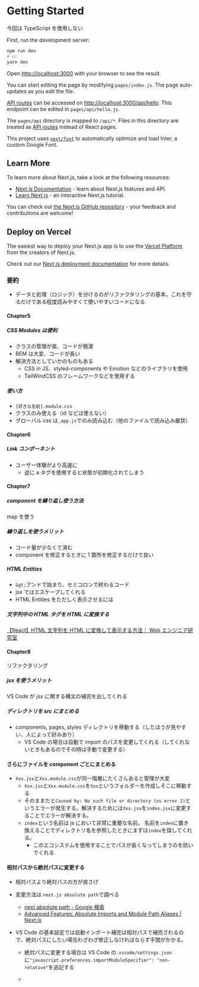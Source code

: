<!--
[Next.jsと一緒に学ぶReact講座 - YouTube](https://www.youtube.com/playlist?list=PLwM1-TnN_NN6fUhOoZyU4iZiwhLyISopO)
 -->
<!--
This is a [Next.js](https://nextjs.org/) project bootstrapped with [`create-next-app`](https://github.com/vercel/next.js/tree/canary/packages/create-next-app).
 -->

# Getting Started

今回は TypeScript を使用しない

First, run the development server:

```bash
npm run dev
# or
yarn dev
```

Open [http://localhost:3000](http://localhost:3000) with your browser to see the result.

You can start editing the page by modifying `pages/index.js`. The page auto-updates as you edit the file.

[API routes](https://nextjs.org/docs/api-routes/introduction) can be accessed on [http://localhost:3000/api/hello](http://localhost:3000/api/hello). This endpoint can be edited in `pages/api/hello.js`.

The `pages/api` directory is mapped to `/api/*`. Files in this directory are treated as [API routes](https://nextjs.org/docs/api-routes/introduction) instead of React pages.

This project uses [`next/font`](https://nextjs.org/docs/basic-features/font-optimization) to automatically optimize and load Inter, a custom Google Font.

## Learn More

To learn more about Next.js, take a look at the following resources:

- [Next.js Documentation](https://nextjs.org/docs) - learn about Next.js features and API.
- [Learn Next.js](https://nextjs.org/learn) - an interactive Next.js tutorial.

You can check out [the Next.js GitHub repository](https://github.com/vercel/next.js/) - your feedback and contributions are welcome!

## Deploy on Vercel

The easiest way to deploy your Next.js app is to use the [Vercel Platform](https://vercel.com/new?utm_medium=default-template&filter=next.js&utm_source=create-next-app&utm_campaign=create-next-app-readme) from the creators of Next.js.

Check out our [Next.js deployment documentation](https://nextjs.org/docs/deployment) for more details.

### 要約

- データと処理（ロジック）を分けるのがリファクタリングの基本。これを守るだけである程度読みやすくて使いやすいコードになる

#### Chapter5

##### CSS Modules は便利

- クラスの管理が楽、コードが簡潔
- BEM は大変、コードが長い
- 解決方法としていかのものもある
  - CSS in JS、styled-components や Emotion などのライブラリを使用
  - TailWindCSS のフレームワークなどを使用する

##### 使い方

- `[好きな名前].module.css`
- クラスのみ使える（id などは使えない）
- グローバル css は`_app.js`でのみ読み込む（他のファイルで読み込み厳禁）

#### Chapter6

##### Link コンポーネント

- ユーザー体験がより高速に
  - 逆に a タグを使用すると状態が初期化されてしまう

#### Chapter7

##### component を繰り返し使う方法

map を使う

##### 繰り返しを使うメリット

- コード量が少なくて済む
- component を修正するときに 1 箇所を修正するだけで良い

##### HTML Entities

- `&gt;`アンドで始まり、セミコロンで終わるコード
- jsx ではエスケープしてくれる
- HTML Entities をただしく表示させるには

##### 文字列中の HTML タグを HTML に変換する

[【React】HTML 文字列を HTML に変換して表示する方法｜ Web エンジニア研究室](https://www.engilaboo.com/react-html-parse/)

#### Chapter8

リファクタリング

##### jsx を使うメリット

VS Code が jsx に関する構文の補完を出してくれる

##### ディレクトリを src にまとめる

- components, pages, styles ディレクトリを移動する（したほうが見やすい、人によって好みあり）
  - VS Code の場合は自動で import のパスを変更してくれる（してくれないときもあるのでその時は手動で変更する）

#### さらにファイルを component ごとにまとめる

- `Xxx.jsx`と`Xxx.module.css`が同一階層にたくさんあると管理が大変
  - `Xxx.jsx`と`Xxx.module.css`を`Xxx`というフォルダーを作成しそこに移動する
  - そのままだと`Caused by: No such file or directory (os error 2)`というエラーが発生する。解決するためには`Xxx.jsx`を`index.jsx`に変更することでエラーが解決する。
  - `index`という名前は js において非常に重要な名前。 名前を`index`に置き換えることでディレクトリ名を参照したときにまずは`index`を探してくれる。
    - このエコシステムを使用することでパスが長くなってしまうのを防いでくれる

#### 相対パスから絶対パスに変更する

- 相対パスより絶対パスの方が良さげ
- 変更方法は `next.js absolute path`で調べる
  - [next absolute path - Google 検索](https://www.google.com/search?q=next+absolute+path&client=firefox-b-d&sxsrf=AJOqlzVZRBaQVDPrw1h_JVZuV14bEo9tmw%3A1673187289741&ei=2c-6Y6rlLI3m2roPvdOA8A8&oq=next+absopath&gs_lcp=Cgxnd3Mtd2l6LXNlcnAQAxgAMgYIABAHEB4yCAgAEAgQBxAeMggIABAIEAcQHjIICAAQCBAHEB4yCAgAEAgQBxAeMggIABAIEAcQHjIICAAQCBAHEB4yCAgAEAgQBxAeOgcIIxCwAhAnOgcIABCABBANOggIABAHEB4QCkoECEEYAEoECEYYAFAAWKQHYNQOaABwAXgAgAGkAYgBzASSAQMwLjSYAQCgAQHAAQE&sclient=gws-wiz-serp)
  - [Advanced Features: Absolute Imports and Module Path Aliases | Next.js](https://nextjs.org/docs/advanced-features/module-path-aliases#:~:text=of%20the%20project.-,an%20example%20of%20this%20configuration%3A,-%2F%2F%20tsconfig.json%20or)
- VS Code の基本設定では自動インポート補完は相対パスで補完されるので、絶対パスにしたい場合わざわざ修正しなければならず手間がかかる。

  - 絶対パスに変更する場合は VS Code の`.vscode/settings.json`に`"javascript.preferences.importModuleSpecifier": "non-relative"`を追記する

  - <!--
    
    
    
    
    リモートは各自で応募
    大分では C#も重宝される
    フルリモート移住金制度(大分)あり

履歴書
・写真
・日付は常に最新にする
職務経歴書
・IT 業界への転職理由
なぜ、IT 業界を志すのか / IT 業界で何をしたいのか / 目標など
・自分でサービスを作りたい、フルスタックエンジニアになりたい
・活かせる技術・言語
ruby, php, javascript
・使用ツールなど
github, slack, notion
箇条書き
学習期間
・自己 PR
性格面と技術面
組織内でどんなことができるか、どういう対応するのか

- どこをアピールすればよいのか（学習してきたこと）
- PC スキルはある(photoshop, illustrator 使用経験あり)
- 笑顔で対応
- 追求できる
- 話を深堀する
  - 聞く力
  - わからないことは聞く

どんなことができて、どんなことができるか （編集済み）

面談のときはライトを応募
wantedly の面談

面接じにはライト -->
